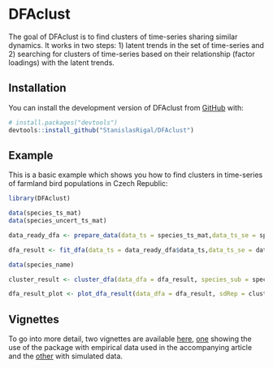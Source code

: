 
<!-- README.md is generated from README.Rmd. Please edit that file -->

# DFAclust

<!-- badges: start -->
<!-- badges: end -->

The goal of DFAclust is to find clusters of time-series sharing similar
dynamics. It works in two steps: 1) latent trends in the set of
time-series and 2) searching for clusters of time-series based on their
relationship (factor loadings) with the latent trends.

## Installation

You can install the development version of DFAclust from
[GitHub](https://github.com/) with:

``` r
# install.packages("devtools")
devtools::install_github("StanislasRigal/DFAclust")
```

## Example

This is a basic example which shows you how to find clusters in
time-series of farmland bird populations in Czech Republic:

``` r
library(DFAclust)

data(species_ts_mat)
data(species_uncert_ts_mat)

data_ready_dfa <- prepare_data(data_ts = species_ts_mat,data_ts_se = species_uncert_ts_mat, se_log = TRUE, perc_replace = 0.01)

dfa_result <- fit_dfa(data_ts = data_ready_dfa$data_ts,data_ts_se = data_ready_dfa$data_ts_se, min_year = data_ready_dfa$min_year, max_year = data_ready_dfa$max_year, species_name_ordre = data_ready_dfa$species_name_ordre, species_sub = species_name, nfac = 0, mintrend = 1, maxtrend = 5, AIC = TRUE, center_option = 1, silent = TRUE, control = list())

data(species_name)

cluster_result <- cluster_dfa(data_dfa = dfa_result, species_sub = species_name, nboot = 500)

dfa_result_plot <- plot_dfa_result(data_dfa = dfa_result, sdRep = cluster_result$sdRep, species_sub = species_name, group_dfa = cluster_result$group_dfa, min_year = data_ready_dfa$min_year, species_name_ordre = data_ready_dfa$species_name_ordre)
```

## Vignettes

To go into more detail, two vignettes are available
[here](https://github.com/StanislasRigal/DFAclust/tree/main/vignettes),
[one](https://github.com/StanislasRigal/DFAclust/blob/main/vignettes/Using%20DFAclust%20to%20analyse%20bird%20indices.pdf)
showing the use of the package with empirical data used in the
accompanying article and the
[other](https://github.com/StanislasRigal/DFAclust/blob/main/vignettes/Simulation%20study.pdf)
with simulated data.
